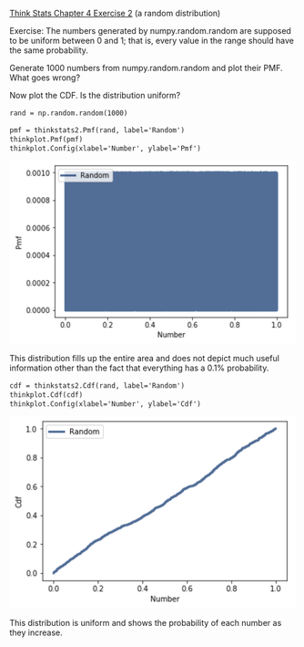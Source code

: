 [Think Stats Chapter 4 Exercise 2](http://greenteapress.com/thinkstats2/html/thinkstats2005.html#toc41) (a random distribution)

Exercise: The numbers generated by numpy.random.random are supposed to be uniform between 0 and 1; that is, every value in the range should have the same probability.

Generate 1000 numbers from numpy.random.random and plot their PMF. What goes wrong?

Now plot the CDF. Is the distribution uniform?

>> 
```
rand = np.random.random(1000)
```
```
pmf = thinkstats2.Pmf(rand, label='Random')
thinkplot.Pmf(pmf)
thinkplot.Config(xlabel='Number', ylabel='Pmf')
```
![Image of Pmf](img/stats4_2_1.png)

This distribution fills up the entire area and does not depict much useful information other than the fact that everything has a 0.1% probability.
```
cdf = thinkstats2.Cdf(rand, label='Random')
thinkplot.Cdf(cdf)
thinkplot.Config(xlabel='Number', ylabel='Cdf')
```
![Image of Cdf](img/stats4_2_2.png)

This distribution is uniform and shows the probability of each number as they increase.
